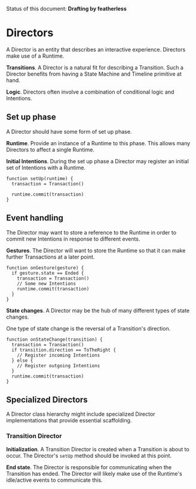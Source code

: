 Status of this document: **Drafting by featherless**

# Directors

A Director is an entity that describes an interactive experience. Directors make use of a Runtime.

**Transitions**. A Director is a natural fit for describing a Transition. Such a Director benefits from having a State Machine and Timeline primitive at hand.

**Logic**. Directors often involve a combination of conditional logic and Intentions.

## Set up phase

A Director should have some form of set up phase.

**Runtime**. Provide an instance of a Runtime to this phase. This allows many Directors to affect a single Runtime.

**Initial Intentions**. During the set up phase a Director may register an initial set of Intentions with a Runtime.

    function setUp(runtime) {
      transaction = Transaction()
      
      runtime.commit(transaction)
    }

## Event handling

The Director may want to store a reference to the Runtime in order to commit new Intentions in response to different events.

**Gestures**. The Director will want to store the Runtime so that it can make further Transactions at a later point.

    function onGesture(gesture) {
      if gesture.state == Ended {
        transaction = Transaction()
        // Some new Intentions
        runtime.commit(transaction)
      }
    }

**State changes**. A Director may be the hub of many different types of state changes.

One type of state change is the reversal of a Transition's direction.

    function onStateChange(transition) {
      transaction = Transaction()
      if transition.direction == ToTheRight {
        // Register incoming Intentions
      } else {
        // Register outgoing Intentions
      }
      runtime.commit(transaction)
    }

## Specialized Directors

A Director class hierarchy might include specialized Director implementations that provide essential scaffolding.

### Transition Director

**Initialization**. A Transition Director is created when a Transition is about to occur. The Director's `setUp` method should be invoked at this point.

**End state**. The Director is responsible for communicating when the Transition has ended. The Director will likely make use of the Runtime's idle/active events to communicate this.

